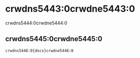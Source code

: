 # crwdns5443:0crwdne5443:0

crwdns5444:0crwdne5444:0

## crwdns5445:0crwdne5445:0

    crwdns5446:0{docs}crwdne5446:0